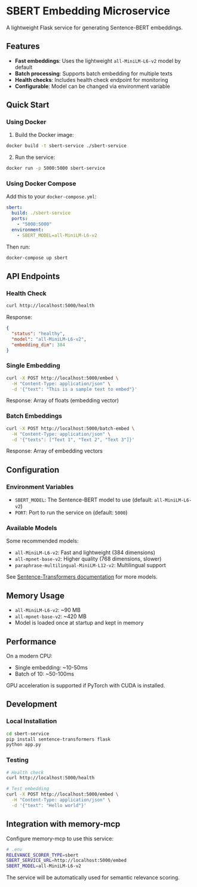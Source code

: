 # SBERT Embedding Microservice

A lightweight Flask service for generating Sentence-BERT embeddings.

## Features

- **Fast embeddings**: Uses the lightweight `all-MiniLM-L6-v2` model by default
- **Batch processing**: Supports batch embedding for multiple texts
- **Health checks**: Includes health check endpoint for monitoring
- **Configurable**: Model can be changed via environment variable

## Quick Start

### Using Docker

1. Build the Docker image:
```bash
docker build -t sbert-service ./sbert-service
```

2. Run the service:
```bash
docker run -p 5000:5000 sbert-service
```

### Using Docker Compose

Add this to your `docker-compose.yml`:

```yaml
sbert:
  build: ./sbert-service
  ports:
    - "5000:5000"
  environment:
    - SBERT_MODEL=all-MiniLM-L6-v2
```

Then run:
```bash
docker-compose up sbert
```

## API Endpoints

### Health Check

```bash
curl http://localhost:5000/health
```

Response:
```json
{
  "status": "healthy",
  "model": "all-MiniLM-L6-v2",
  "embedding_dim": 384
}
```

### Single Embedding

```bash
curl -X POST http://localhost:5000/embed \
  -H "Content-Type: application/json" \
  -d '{"text": "This is a sample text to embed"}'
```

Response: Array of floats (embedding vector)

### Batch Embeddings

```bash
curl -X POST http://localhost:5000/batch-embed \
  -H "Content-Type: application/json" \
  -d '{"texts": ["Text 1", "Text 2", "Text 3"]}'
```

Response: Array of embedding vectors

## Configuration

### Environment Variables

- `SBERT_MODEL`: The Sentence-BERT model to use (default: `all-MiniLM-L6-v2`)
- `PORT`: Port to run the service on (default: `5000`)

### Available Models

Some recommended models:

- `all-MiniLM-L6-v2`: Fast and lightweight (384 dimensions)
- `all-mpnet-base-v2`: Higher quality (768 dimensions, slower)
- `paraphrase-multilingual-MiniLM-L12-v2`: Multilingual support

See [Sentence-Transformers documentation](https://www.sbert.net/docs/pretrained_models.html) for more models.

## Memory Usage

- `all-MiniLM-L6-v2`: ~90 MB
- `all-mpnet-base-v2`: ~420 MB
- Model is loaded once at startup and kept in memory

## Performance

On a modern CPU:
- Single embedding: ~10-50ms
- Batch of 10: ~50-100ms

GPU acceleration is supported if PyTorch with CUDA is installed.

## Development

### Local Installation

```bash
cd sbert-service
pip install sentence-transformers flask
python app.py
```

### Testing

```bash
# Health check
curl http://localhost:5000/health

# Test embedding
curl -X POST http://localhost:5000/embed \
  -H "Content-Type: application/json" \
  -d '{"text": "Hello world"}'
```

## Integration with memory-mcp

Configure memory-mcp to use this service:

```bash
# .env
RELEVANCE_SCORER_TYPE=sbert
SBERT_SERVICE_URL=http://localhost:5000/embed
SBERT_MODEL=all-MiniLM-L6-v2
```

The service will be automatically used for semantic relevance scoring.
